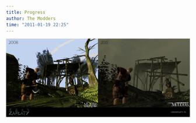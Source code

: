```yaml
---
title: Progress
author: The Modders
time: "2011-01-19 22:25"
---
```


[![porównanie screenshotów z 2008 i 2011](/gallery/20fx114.jpg)](/gallery/20fx114.jpg)